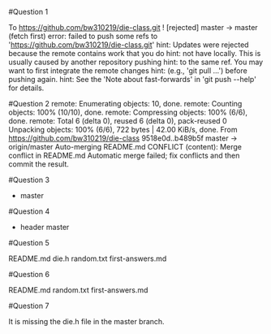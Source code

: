 #Question 1

To https://github.com/bw310219/die-class.git
 ! [rejected]        master -> master (fetch first)
error: failed to push some refs to 'https://github.com/bw310219/die-class.git'
hint: Updates were rejected because the remote contains work that you do
hint: not have locally. This is usually caused by another repository pushing
hint: to the same ref. You may want to first integrate the remote changes
hint: (e.g., 'git pull ...') before pushing again.
hint: See the 'Note about fast-forwards' in 'git push --help' for details.

#Question 2
remote: Enumerating objects: 10, done.
remote: Counting objects: 100% (10/10), done.
remote: Compressing objects: 100% (6/6), done.
remote: Total 6 (delta 0), reused 6 (delta 0), pack-reused 0
Unpacking objects: 100% (6/6), 722 bytes | 42.00 KiB/s, done.
From https://github.com/bw310219/die-class
   9518e0d..b489b5f  master     -> origin/master
Auto-merging README.md
CONFLICT (content): Merge conflict in README.md
Automatic merge failed; fix conflicts and then commit the result.

#Question 3 
* master

#Question 4

* header
  master

#Question 5

README.md  die.h random.txt first-answers.md 

#Question 6

README.md  random.txt first-answers.md

#Question 7

It is missing the die.h file in the master branch.



